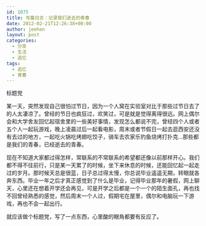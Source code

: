 ```yaml
---
id: 1075
title: 写篇日志：记录我们逝去的青春
date: 2012-02-21T12:26:38+00:00
author: jeehon
layout: post
categories:
  - 分享
  - 生活
  - 追忆
tags:
  - 追忆
  - 青春
---
```

标题党

某一天，突然发现自己很怕过节日，因为一个人窝在实验室对比于那些过节日去了的人太凄凉了。曾经的节日也疯狂过，欢笑过，可是就是觉得离得很远。网上偶尔会和大学舍友回忆起宿舍里的一些美好事情，发现怎么都说不完，曾经四个人或者五个人一起玩游戏，晚上凌晨过后一起看电影，周末或者节假日一起去逛西安还没有去过的地方，一起吃火锅吃烤翅吃饺子，骑车去农家乐钓鱼烧烤打扑克&#8230;那些都是我们的青春，已经逝去的青春。

现在不知道大家都过得怎样，常联系的不常联系的希望都还像以前那样开心。我们都不得不往前行，只是某一天累了的时候，坐下来休息的时候，还能回忆起一起走过的岁月。那时候天总是很蓝，日子总过得太慢，你总说毕业遥遥无期，转眼就各奔东西。毕业一年之后才真正感觉到了什么是毕业，记得毕业那年的暑假，网上聊天，心里还在想着开学还会再见，可是开学之后都是一个一个的陌生面孔，再也找不回曾经熟悉的感觉，然后周末一个人过，假期宅在屋里，偶尔和电脑玩一下游戏，再也不会一起出行。

就应该做个标题党，写了一点东西，心里酸的眼角都要有反应了。